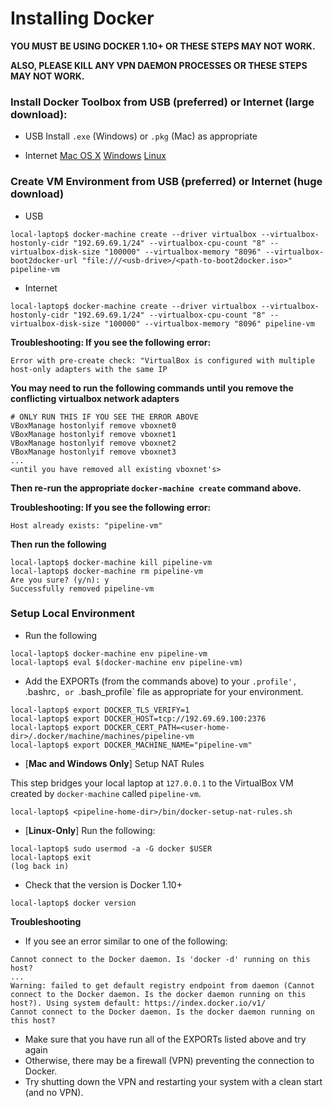 # Installing Docker
**YOU MUST BE USING DOCKER 1.10+ OR THESE STEPS MAY NOT WORK.**

**ALSO, PLEASE KILL ANY VPN DAEMON PROCESSES OR THESE STEPS MAY NOT WORK.**

### Install Docker Toolbox from USB (preferred) or Internet (large download):
* USB
Install `.exe` (Windows) or `.pkg` (Mac) as appropriate

* Internet
[Mac OS X](https://docs.docker.com/mac/)
[Windows](https://docs.docker.com/windows/)
[Linux](https://docs.docker.com/linux/)

### Create VM Environment from USB (preferred) or Internet (huge download)
* USB
```
local-laptop$ docker-machine create --driver virtualbox --virtualbox-hostonly-cidr "192.69.69.1/24" --virtualbox-cpu-count "8" --virtualbox-disk-size "100000" --virtualbox-memory "8096" --virtualbox-boot2docker-url "file:///<usb-drive>/<path-to-boot2docker.iso>" pipeline-vm
```
* Internet
```
local-laptop$ docker-machine create --driver virtualbox --virtualbox-hostonly-cidr "192.69.69.1/24" --virtualbox-cpu-count "8" --virtualbox-disk-size "100000" --virtualbox-memory "8096" pipeline-vm
```
**Troubleshooting:  If you see the following error:**
```
Error with pre-create check: "VirtualBox is configured with multiple host-only adapters with the same IP
```
**You may need to run the following commands until you remove the conflicting virtualbox network adapters**
```
# ONLY RUN THIS IF YOU SEE THE ERROR ABOVE
VBoxManage hostonlyif remove vboxnet0
VBoxManage hostonlyif remove vboxnet1
VBoxManage hostonlyif remove vboxnet2
VBoxManage hostonlyif remove vboxnet3
...
<until you have removed all existing vboxnet's>
```
**Then re-run the appropriate `docker-machine create` command above.**

**Troubleshooting:  If you see the following error:**
```
Host already exists: "pipeline-vm"
```
**Then run the following**
```
local-laptop$ docker-machine kill pipeline-vm
local-laptop$ docker-machine rm pipeline-vm
Are you sure? (y/n): y
Successfully removed pipeline-vm
```

### Setup Local Environment
* Run the following
```
local-laptop$ docker-machine env pipeline-vm
local-laptop$ eval $(docker-machine env pipeline-vm)
```
* Add the EXPORTs (from the commands above) to your `.profile', `.bashrc`, or `.bash_profile` file as appropriate for your environment.
```
local-laptop$ export DOCKER_TLS_VERIFY=1
local-laptop$ export DOCKER_HOST=tcp://192.69.69.100:2376
local-laptop$ export DOCKER_CERT_PATH=<user-home-dir>/.docker/machine/machines/pipeline-vm
local-laptop$ export DOCKER_MACHINE_NAME="pipeline-vm"
```

* [**Mac and Windows Only**] Setup NAT Rules 

This step bridges your local laptop at `127.0.0.1` to the VirtualBox VM created by `docker-machine` called `pipeline-vm`.
```
local-laptop$ <pipeline-home-dir>/bin/docker-setup-nat-rules.sh
```

* [**Linux-Only**] Run the following:
```
local-laptop$ sudo usermod -a -G docker $USER
local-laptop$ exit
(log back in)
```

* Check that the version is Docker 1.10+
```
local-laptop$ docker version
```

**Troubleshooting**
* If you see an error similar to one of the following:
```
Cannot connect to the Docker daemon. Is 'docker -d' running on this host?
...
Warning: failed to get default registry endpoint from daemon (Cannot connect to the Docker daemon. Is the docker daemon running on this host?). Using system default: https://index.docker.io/v1/
Cannot connect to the Docker daemon. Is the docker daemon running on this host?
```
* Make sure that you have run all of the EXPORTs listed above and try again
* Otherwise, there may be a firewall (VPN) preventing the connection to Docker.
* Try shutting down the VPN and restarting your system with a clean start (and no VPN).